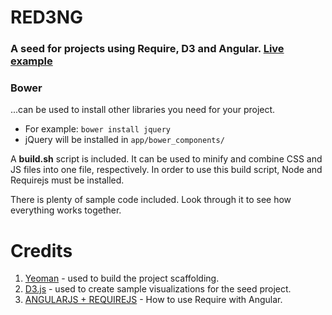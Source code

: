 RED3NG
======

### A seed for projects using Require, D3 and Angular. [Live example](http://tejens.com)

### Bower
...can be used to install other libraries you need for your project.
 - For example: `bower install jquery`
 - jQuery will be installed in `app/bower_components/`

A **build.sh** script is included. It can be used to minify and combine CSS and JS files into one file, respectively. In
order to use this build script, Node and Requirejs must be installed.

There is plenty of sample code included. Look through it to see how everything works together.

# Credits
1. [Yeoman](http://yeoman.io/) - used to build the project scaffolding.
2. [D3.js](http://d3js.org) - used to create sample visualizations for the seed project.
3. [ANGULARJS + REQUIREJS](http://www.startersquad.com/blog/angularjs-requirejs/) - How to use Require with Angular.
